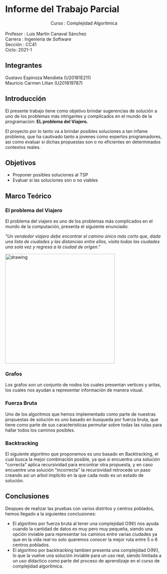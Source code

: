 # Informe del Trabajo Parcial
<center>Curso : Complejidad Algorítmica</center> <br>
Profesor : Luis Martín Canaval Sánchez <br>
Carrera : Ingeniería de Software <br>
Sección : CC41 <br>
Ciclo: 2021-1


## Integrantes
Gustavo Espinoza Mendieta (U20181E211) <br>
Mauricio Carmen Liñan (U201819787) 

## Introducción

El presente trabajo tiene como objetivo brindar sugerencias de solución a uno de los problemas más intrigantes y complicados en el mundo de la programación: <b>EL problema del Viajero.</b>
<br>

El proyecto por lo tanto va a brindar posibles soluciones a tan infame problema, que ha cautivado tanto a jovenes como expertos programadores, así como evaluar si dichas propuestas son o no eficientes en determinados contextos reales.

## Objetivos

- Proponer posibles soluciones al TSP
- Evaluar si las soluciones son o no viables

## Marco Teórico

### El problema del Viajero

El problema del viajero es uno de los problemas más complicados en el mundo de la computación, presenta el siguiente enunciado:  

<i>"Un vendedor viajero debe encontrar el camino único más corto que, dada una lista de ciudades y las distancias entre ellas, visita todas las ciudades una sola vez y regresa a la ciudad de origen."</i>

<img src="http://images.rapgenius.com/0e1ca854cbc30f33abc46108f2ba38f2.640x640x42.gif" alt="drawing" width="350"/>


### Grafos
Los grafos son un conjunto de nodos los cuales presentan vertices y aritas, los cuales nos ayudan a representar información de manera visual. 

### Fuerza Bruta
Uno de los algoritmos que hemos implementado como parte de nuestras propuestas de solución es uno basado en busqueda por fuerza bruta, que tiene como parte de sus caracteristicas permutar sobre todas las rutas para hallar todos los caminos posibles. 

### Backtracking
El siguiente algoritmo que proponemos es uno basado en Backtracking, el cual busca la mejor combinación posible, ya que si encuentra una solución "correcta"
aplica recursividad para encontrar otra propuesta, y en caso encuentre una solución "incorrecta" la recursividad retrocede un paso creando asi un arbol implícito en la que cada nodo es un estado de solución.


## Conclusiones

Despues de realizar las pruebas con varios distritos y centros poblados, hemos llegado a la siguientes conclusiones:

- El algoritmo por fuerza bruta al tener una complejidad O(N!) nos ayuda cuando la cantidad de datos es muy pero muy pequeña, siendo una opción inviable para representar los caminos entre varias ciudades ya que en la vida real no solo queremos conocer la mejor ruta entre 5 o 6 centros poblados.
- El algoritmo por backtracking tambien presenta una complejidad O(N!), lo que la vuelve una solución inviable para un uso real, siendo limitada a un uso didactico como parte del proceso de aprendizaje en el curso de complejidad algorítmica.

